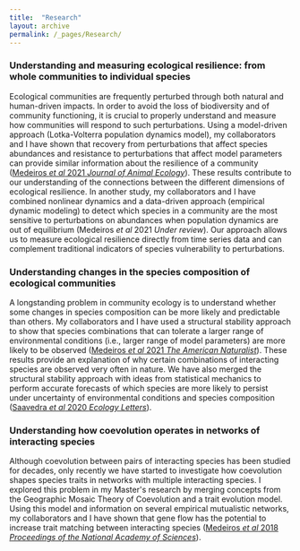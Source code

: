 ```yaml
---
title:  "Research"
layout: archive
permalink: /_pages/Research/
---
```


### Understanding and measuring ecological resilience: from whole communities to individual species

Ecological communities are frequently perturbed through both natural and human-driven impacts. In order to avoid the loss of biodiversity and of community functioning, it is crucial to properly understand and measure how communities will respond to such perturbations. Using a model-driven approach (Lotka-Volterra population dynamics model), my collaborators and I have shown that recovery from perturbations that affect species abundances and resistance to perturbations that affect model parameters can provide similar information about the resilience of a community ([Medeiros *et al* 2021 *Journal of Animal Ecology*](https://besjournals.onlinelibrary.wiley.com/doi/abs/10.1111/1365-2656.13421)). These results contribute to our understanding of the connections between the different dimensions of ecological resilience. In another study, my collaborators and I have combined nonlinear dynamics and a data-driven approach (empirical dynamic modeling) to detect which species in a community are the most sensitive to perturbations on abundances when population dynamics are out of equilibrium (Medeiros *et al* 2021 *Under review*). Our approach allows us to measure ecological resilience directly from time series data and can complement traditional indicators of species vulnerability to perturbations.

### Understanding changes in the species composition of ecological communities

A longstanding problem in community ecology is to understand whether some changes in species composition can be more likely and predictable than others. My collaborators and I have used a structural stability approach to show that species combinations that can tolerate a larger range of environmental conditions (i.e., larger range of model parameters) are more likely to be observed ([Medeiros *et al* 2021 *The American Naturalist*](https://www.journals.uchicago.edu/doi/full/10.1086/711663)). These results provide an explanation of why certain combinations of interacting species are observed very often in nature. We have also merged the structural stability approach with ideas from statistical mechanics to perform accurate forecasts of which species are more likely to persist under uncertainty of environmental conditions and species composition ([Saavedra *et al* 2020 *Ecology Letters*](https://onlinelibrary.wiley.com/doi/full/10.1111/ele.13582)).

### Understanding how coevolution operates in networks of interacting species

Although coevolution between pairs of interacting species has been studied for decades, only recently we have started to investigate how coevolution shapes species traits in networks with multiple interacting species. I explored this problem in my Master's research by merging concepts from the Geographic Mosaic Theory of Coevolution and a trait evolution model. Using this model and information on several empirical mutualistic networks, my collaborators and I have shown that gene flow has the potential to increase trait matching between interacting species ([Medeiros *et al* 2018 *Proceedings of the National Academy of Sciences*](https://www.pnas.org/content/115/47/12017)).
